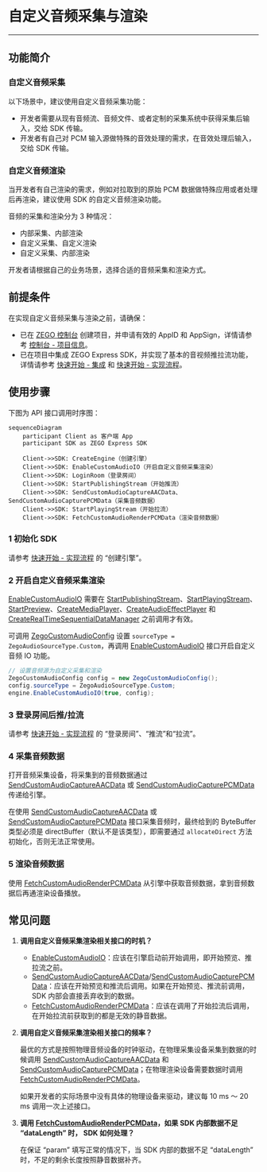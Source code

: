 # 自定义音频采集与渲染
- - -

## 功能简介

### 自定义音频采集

以下场景中，建议使用自定义音频采集功能：

- 开发者需要从现有音频流、音频文件、或者定制的采集系统中获得采集后输入，交给 SDK 传输。
- 开发者有自己对 PCM 输入源做特殊的音效处理的需求，在音效处理后输入，交给 SDK 传输。

### 自定义音频渲染

当开发者有自己渲染的需求，例如对拉取到的原始 PCM 数据做特殊应用或者处理后再渲染，建议使用 SDK 的自定义音频渲染功能。

<Warning title="注意">


音频的采集和渲染分为 3 种情况：

- 内部采集、内部渲染
- 自定义采集、自定义渲染
- 自定义采集、内部渲染

开发者请根据自己的业务场景，选择合适的音频采集和渲染方式。

</Warning>



## 前提条件

在实现自定义音频采集与渲染之前，请确保：

- 已在 [ZEGO 控制台](https://console.zego.im) 创建项目，并申请有效的 AppID 和 AppSign，详情请参考 [控制台 - 项目信息](/console/project-info)。
- 已在项目中集成 ZEGO Express SDK，并实现了基本的音视频推拉流功能，详情请参考 [快速开始 - 集成](https://doc-zh.zego.im/article/13242) 和 [快速开始 - 实现流程](https://doc-zh.zego.im/article/13243)。


## 使用步骤

下图为 API 接口调用时序图：

```mermaid
sequenceDiagram
    participant Client as 客户端 App
    participant SDK as ZEGO Express SDK

    Client->>SDK: CreateEngine（创建引擎）
    Client->>SDK: EnableCustomAudioIO（开启自定义音频采集渲染）
    Client->>SDK: LoginRoom（登录房间）
    Client->>SDK: StartPublishingStream（开始推流）
    Client->>SDK: SendCustomAudioCaptureAACData、SendCustomAudioCapturePCMData（采集音频数据）
    Client->>SDK: StartPlayingStream（开始拉流）
    Client->>SDK: FetchCustomAudioRenderPCMData（渲染音频数据）
```

### 1 初始化 SDK

请参考 [快速开始 - 实现流程](https://doc-zh.zego.im/article/13243#CreateEngine) 的 “创建引擎”。

### 2 开启自定义音频采集渲染

<Warning title="注意">


[EnableCustomAudioIO](https://doc-zh.zego.im/article/api?doc=Express_Audio_SDK_API~cs_unity3d~class~ZegoExpressEngine#enable-custom-audio-io) 需要在 [StartPublishingStream](https://doc-zh.zego.im/article/api?doc=Express_Audio_SDK_API~cs_unity3d~class~ZegoExpressEngine#start-publishing-stream)、[StartPlayingStream](https://doc-zh.zego.im/article/api?doc=Express_Audio_SDK_API~cs_unity3d~class~ZegoExpressEngine#start-playing-stream)、[StartPreview](https://doc-zh.zego.im/article/api?doc=Express_Audio_SDK_API~cs_unity3d~class~ZegoExpressEngine#start-preview)、[CreateMediaPlayer](https://doc-zh.zego.im/article/api?doc=Express_Audio_SDK_API~cs_unity3d~class~ZegoExpressEngine#create-media-player)、[CreateAudioEffectPlayer](https://doc-zh.zego.im/article/api?doc=Express_Audio_SDK_API~cs_unity3d~class~ZegoExpressEngine#create-audio-effect-player) 和 [CreateRealTimeSequentialDataManager](https://doc-zh.zego.im/article/api?doc=Express_Audio_SDK_API~cs_unity3d~class~ZegoExpressEngine#create-real-time-sequential-data-manager) 之前调用才有效。

</Warning>



可调用 [ZegoCustomAudioConfig](https://doc-zh.zego.im/article/api?doc=Express_Audio_SDK_API~cs_unity3d~struct~ZegoCustomAudioConfig) 设置 `sourceType = ZegoAudioSourceType.Custom`，再调用 [EnableCustomAudioIO](https://doc-zh.zego.im/article/api?doc=Express_Audio_SDK_API~cs_unity3d~class~ZegoExpressEngine#enable-custom-audio-io) 接口开启自定义音频 IO 功能。

```cs
// 设置音频源为自定义采集和渲染
ZegoCustomAudioConfig config = new ZegoCustomAudioConfig();
config.sourceType = ZegoAudioSourceType.Custom;
engine.EnableCustomAudioIO(true, config);
```

### 3 登录房间后推/拉流

请参考 [快速开始 - 实现流程](https://doc-zh.zego.im/article/13243#createroom) 的 “登录房间”、“推流”和“拉流”。

### 4 采集音频数据

打开音频采集设备，将采集到的音频数据通过 [SendCustomAudioCaptureAACData](https://doc-zh.zego.im/article/api?doc=Express_Audio_SDK_API~cs_unity3d~class~ZegoExpressEngine#send-custom-audio-capture-aac-data) 或 [SendCustomAudioCapturePCMData](https://doc-zh.zego.im/article/api?doc=Express_Audio_SDK_API~cs_unity3d~class~ZegoExpressEngine#send-custom-audio-capture-pcm-data) 传递给引擎。

<Note title="说明">


在使用 [SendCustomAudioCaptureAACData](https://doc-zh.zego.im/article/api?doc=Express_Audio_SDK_API~cs_unity3d~class~ZegoExpressEngine#send-custom-audio-capture-aac-data) 或 [SendCustomAudioCapturePCMData](https://doc-zh.zego.im/article/api?doc=Express_Audio_SDK_API~cs_unity3d~class~ZegoExpressEngine#send-custom-audio-capture-pcm-data) 接口采集音频时，最终给到的 ByteBuffer 类型必须是 directBuffer（默认不是该类型），即需要通过 `allocateDirect` 方法初始化，否则无法正常使用。

</Note>



### 5 渲染音频数据

使用 [FetchCustomAudioRenderPCMData](https://doc-zh.zego.im/article/api?doc=Express_Audio_SDK_API~cs_unity3d~class~ZegoExpressEngine#fetch-custom-audio-render-pcm-data) 从引擎中获取音频数据，拿到音频数据后再通渲染设备播放。

## 常见问题

1. **调用自定义音频采集渲染相关接口的时机？**

    - [EnableCustomAudioIO](https://doc-zh.zego.im/article/api?doc=Express_Audio_SDK_API~cs_unity3d~class~ZegoExpressEngine#enable-custom-audio-io)：应该在引擎启动前开始调用，即开始预览、推拉流之前。
    - [SendCustomAudioCaptureAACData](https://doc-zh.zego.im/article/api?doc=Express_Audio_SDK_API~cs_unity3d~class~ZegoExpressEngine#send-custom-audio-capture-aac-data)/[SendCustomAudioCapturePCMData](https://doc-zh.zego.im/article/api?doc=Express_Audio_SDK_API~cs_unity3d~class~ZegoExpressEngine#send-custom-audio-capture-pcm-data)：应该在开始预览和推流后调用。如果在开始预览、推流前调用，SDK 内部会直接丢弃收到的数据。
    - [FetchCustomAudioRenderPCMData](https://doc-zh.zego.im/article/api?doc=Express_Audio_SDK_API~cs_unity3d~class~ZegoExpressEngine#fetch-custom-audio-render-pcm-data)：应该在调用了开始拉流后调用，在开始拉流前获取到的都是无效的静音数据。

2. **调用自定义音频采集渲染相关接口的频率？**

    最优的方式是按照物理音频设备的时钟驱动，在物理采集设备采集到数据的时候调用 [SendCustomAudioCaptureAACData](https://doc-zh.zego.im/article/api?doc=Express_Audio_SDK_API~cs_unity3d~class~ZegoExpressEngine#send-custom-audio-capture-aac-data) 和 [SendCustomAudioCapturePCMData](https://doc-zh.zego.im/article/api?doc=Express_Audio_SDK_API~cs_unity3d~class~ZegoExpressEngine#send-custom-audio-capture-pcm-data)；在物理渲染设备需要数据时调用 [FetchCustomAudioRenderPCMData](https://doc-zh.zego.im/article/api?doc=Express_Audio_SDK_API~cs_unity3d~class~ZegoExpressEngine#fetch-custom-audio-render-pcm-data)。

    如果开发者的实际场景中没有具体的物理设备来驱动，建议每 10 ms ～ 20 ms 调用一次上述接口。

3. **调用 [FetchCustomAudioRenderPCMData](https://doc-zh.zego.im/article/api?doc=Express_Audio_SDK_API~cs_unity3d~class~ZegoExpressEngine#fetch-custom-audio-render-pcm-data)，如果 SDK 内部数据不足 “dataLength” 时， SDK 如何处理？**

    在保证 “param” 填写正常的情况下，当 SDK 内部的数据不足 “dataLength” 时，不足的剩余长度按照静音数据补齐。

<Content />

